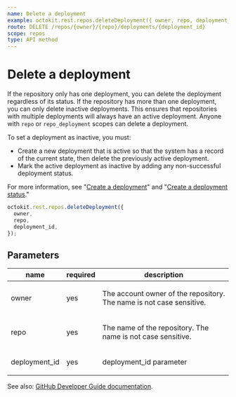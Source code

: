 ```yaml
---
name: Delete a deployment
example: octokit.rest.repos.deleteDeployment({ owner, repo, deployment_id })
route: DELETE /repos/{owner}/{repo}/deployments/{deployment_id}
scope: repos
type: API method
---
```


# Delete a deployment

If the repository only has one deployment, you can delete the deployment regardless of its status. If the repository has more than one deployment, you can only delete inactive deployments. This ensures that repositories with multiple deployments will always have an active deployment. Anyone with `repo` or `repo_deployment` scopes can delete a deployment.

To set a deployment as inactive, you must:

- Create a new deployment that is active so that the system has a record of the current state, then delete the previously active deployment.
- Mark the active deployment as inactive by adding any non-successful deployment status.

For more information, see "[Create a deployment](https://docs.github.com/rest/deployments/deployments/#create-a-deployment)" and "[Create a deployment status](https://docs.github.com/rest/deployments/deployment-statuses#create-a-deployment-status)."

```js
octokit.rest.repos.deleteDeployment({
  owner,
  repo,
  deployment_id,
});
```

## Parameters

<table>
  <thead>
    <tr>
      <th>name</th>
      <th>required</th>
      <th>description</th>
    </tr>
  </thead>
  <tbody>
    <tr><td>owner</td><td>yes</td><td>

The account owner of the repository. The name is not case sensitive.

</td></tr>
<tr><td>repo</td><td>yes</td><td>

The name of the repository. The name is not case sensitive.

</td></tr>
<tr><td>deployment_id</td><td>yes</td><td>

deployment_id parameter

</td></tr>
  </tbody>
</table>

See also: [GitHub Developer Guide documentation](https://docs.github.com/rest/deployments/deployments#delete-a-deployment).
